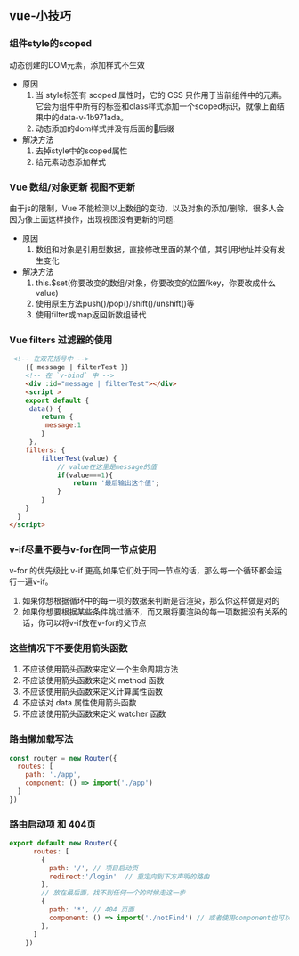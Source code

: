 ## vue-小技巧
### 组件style的scoped
动态创建的DOM元素，添加样式不生效
+ 原因  
  1. 当 style标签有 scoped 属性时，它的 CSS 只作用于当前组件中的元素。它会为组件中所有的标签和class样式添加一个scoped标识，就像上面结果中的data-v-1b971ada。
  2. 动态添加的dom样式并没有后面的后缀
+ 解决方法
  1. 去掉style中的scoped属性
  2. 给元素动态添加样式
### Vue 数组/对象更新 视图不更新
由于js的限制，Vue 不能检测以上数组的变动，以及对象的添加/删除，很多人会因为像上面这样操作，出现视图没有更新的问题.
+ 原因
  1. 数组和对象是引用型数据，直接修改里面的某个值，其引用地址并没有发生变化
+ 解决方法
  1. this.$set(你要改变的数组/对象，你要改变的位置/key，你要改成什么value)
  2. 使用原生方法push()/pop()/shift()/unshift()等
  3. 使用filter或map返回新数组替代
### Vue filters 过滤器的使用
```html
 <!-- 在双花括号中 -->
    {{ message | filterTest }}
    <!-- 在 `v-bind` 中 -->
    <div :id="message | filterTest"></div>
    <script >
    export default {    
     data() {
        return {
         message:1   
        }
     },
    filters: {  
        filterTest(value) {
            // value在这里是message的值
            if(value===1){
                return '最后输出这个值';
            }
        }
    }
  }
</script>
```
### v-if尽量不要与v-for在同一节点使用
v-for 的优先级比 v-if 更高,如果它们处于同一节点的话，那么每一个循环都会运行一遍v-if。
1. 如果你想根据循环中的每一项的数据来判断是否渲染，那么你这样做是对的
2. 如果你想要根据某些条件跳过循环，而又跟将要渲染的每一项数据没有关系的话，你可以将v-if放在v-for的父节点
### 这些情况下不要使用箭头函数
1. 不应该使用箭头函数来定义一个生命周期方法
2. 不应该使用箭头函数来定义 method 函数
3. 不应该使用箭头函数来定义计算属性函数
4. 不应该对 data 属性使用箭头函数
5. 不应该使用箭头函数来定义 watcher 函数
### 路由懒加载写法
```js
const router = new Router({
  routes: [
    path: './app',
    component: () => import('./app')
  ]
})
```
### 路由启动项 和 404页
```js
export default new Router({
      routes: [
        {
          path: '/', // 项目启动页
          redirect:'/login'  // 重定向到下方声明的路由 
        },
        // 放在最后面，找不到任何一个的时候走这一步
        {
          path: '*', // 404 页面 
          component: () => import('./notFind') // 或者使用component也可以的
        },
      ]
    })
```